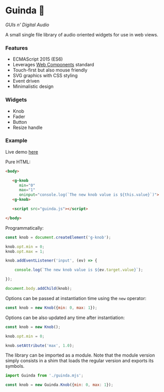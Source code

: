 # Guinda 🍒

*GUIs n' Digital Audio*

A small single file library of audio oriented widgets for use in web views.

### Features

* ECMAScript 2015 (ES6)
* Leverages [Web Components](https://developer.mozilla.org/en-US/docs/Web/Web_Components) standard
* Touch-first but also mouse friendly
* SVG graphics with CSS styling
* Event driven
* Minimalistic design

### Widgets

* Knob
* Fader
* Button
* Resize handle

### Example

Live demo [here](https://raw.githack.com/lucianoiam/guinda/master/demo.html)

Pure HTML:

```HTML
<body>

   <g-knob
      min="0"
      max="1"
      oninput="console.log(`The new knob value is ${this.value}`)">
   <g-knob>

   <script src="guinda.js"></script>

</body>
```

Programmatically:

```JavaScript
const knob = document.createElement('g-knob');

knob.opt.min = 0;
knob.opt.max = 1;

knob.addEventListener('input', (ev) => {

    console.log(`The new knob value is ${ev.target.value}`);

});

document.body.addChild(knob);
```

Options can be passed at instantiation time using the `new` operator:

```JavaScript
const knob = new Knob({min: 0, max: 1});
```

Options can be also updated any time after instantiation:

```JavaScript
const knob = new Knob();

knob.opt.min = 0;

knob.setAttribute('max', 1.0);

```

The library can be imported as a module. Note that the module version simply
consists in a shim that loads the regular version and exports its symbols.
```JavaScript
import Guinda from './guinda.mjs';

const knob = new Guinda.Knob({min: 0, max: 1});
```
